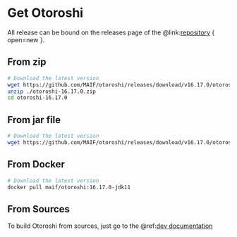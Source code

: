 # Get Otoroshi

All release can be bound on the releases page of the @link:[repository](https://github.com/MAIF/otoroshi/releases) { open=new }.

## From zip

```sh
# Download the latest version
wget https://github.com/MAIF/otoroshi/releases/download/v16.17.0/otoroshi-16.17.0.zip
unzip ./otoroshi-16.17.0.zip
cd otoroshi-16.17.0
```

## From jar file

```sh
# Download the latest version
wget https://github.com/MAIF/otoroshi/releases/download/v16.17.0/otoroshi.jar
```

## From Docker

```sh
# Download the latest version
docker pull maif/otoroshi:16.17.0-jdk11
```

## From Sources

To build Otoroshi from sources, just go to the @ref:[dev documentation](../dev.md)
